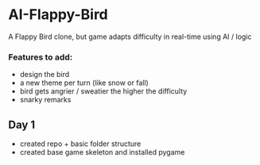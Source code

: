 # AI-Flappy-Bird
A Flappy Bird clone, but game adapts difficulty in real-time using AI / logic

### Features to add:
- design the bird
- a new theme per turn (like snow or fall)
- bird gets angrier / sweatier the higher the difficulty
- snarky remarks

## Day 1
- created repo + basic folder structure
- created base game skeleton and installed pygame 